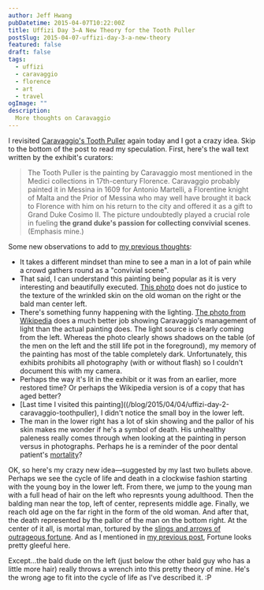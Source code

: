 ```yaml
---
author: Jeff Hwang
pubDatetime: 2015-04-07T10:22:00Z
title: Uffizi Day 3–A New Theory for the Tooth Puller
postSlug: 2015-04-07-uffizi-day-3-a-new-theory
featured: false
draft: false
tags:
  - uffizi
  - caravaggio
  - florence
  - art
  - travel
ogImage: ""
description:
  More thoughts on Caravaggio
---
```


I revisited [Caravaggio's Tooth Puller](/posts/2015-04-04-uffizi-day-2-caravaggio-toothpuller) again today and I got a crazy idea. Skip to the bottom of the post to read my speculation. First, here's the wall text written by the exhibit's curators:

>The Tooth Puller is the painting by Caravaggio most mentioned in the Medici collections in 17th-century Florence. Caravaggio probably painted it in Messina in 1609 for Antonio Martelli, a Florentine knight of Malta and the Prior of Messina who may well have brought it back to Florence with him on his return to the city and offered it as a gift to Grand Duke Cosimo II. The picture undoubtedly played a crucial role in fueling **the grand duke's passion for collecting convivial scenes**. (Emphasis mine.)

Some new observations to add to [my previous thoughts](/blog/2015/uffizi-day-2-caravaggio-toothpuller):

* It takes a different mindset than mine to see a man in a lot of pain while a crowd gathers round as a "convivial scene".
* That said, I can understand this painting being popular as it is very interesting and beautifully executed. [This photo](http://en.wikipedia.org/wiki/Paintings_attributed_to_Caravaggio#/media/File:Toothpuller.jpg) does not do justice to the texture of the wrinkled skin on the old woman on the right or the bald man center left.
* There's something funny happening with the lighting. [The photo from Wikipedia](http://en.wikipedia.org/wiki/Paintings_attributed_to_Caravaggio#/media/File:Toothpuller.jpg) does a much better job showing Caravaggio's management of light than the actual painting does. The light source is clearly coming from the left. Whereas the photo clearly shows shadows on the table (of the men on the left and the still life pot in the foreground), my memory of the painting has most of the table completely dark. Unfortunately, this exhibits prohibits all photography (with or without flash) so I couldn't document this with my camera.
* Perhaps the way it's lit in the exhibit or it was from an earlier, more restored time? Or perhaps the Wikipedia version is of a copy that has aged better?
* [Last time I visited this painting]((/blog/2015/04/04/uffizi-day-2-caravaggio-toothpuller), I didn't notice the small boy in the lower left. 
* The man in the lower right has a lot of skin showing and the pallor of his skin makes me wonder if he's a symbol of death. His unhealthy paleness really comes through when looking at the painting in person versus in photographs. Perhaps he is a reminder of the poor dental patient's [mortality](http://en.wikipedia.org/wiki/Memento_mori)?

OK, so here's my crazy new idea—suggested by my last two bullets above. Perhaps we see the cycle of life and death in a clockwise fashion starting with the young boy in the lower left. From there, we jump to the young man with a full head of hair on the left who represnts young adulthood. Then the balding man near the top, left of center, represents middle age. Finally, we reach old age on the far right in the form of the old woman. And after that, the death represented by the pallor of the man on the bottom right. At the center of it all, is mortal man, tortured by the [slings and arrows of outrageous fortune](http://en.wikipedia.org/wiki/To_be,_or_not_to_be#Text).  And as I mentioned in [my previous post](/blog/2015/04/04/uffizi-day-2-caravaggio-toothpuller), Fortune looks pretty gleeful here.

Except...the bald dude on the left (just below the other bald guy who has a little more hair) really throws a wrench into this pretty theory of mine. He's the wrong age to fit into the cycle of life as I've described it. :P